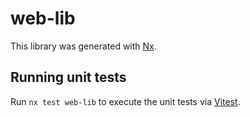# web-lib

This library was generated with [Nx](https://nx.dev).

## Running unit tests

Run `nx test web-lib` to execute the unit tests via [Vitest](https://vitest.dev/).
